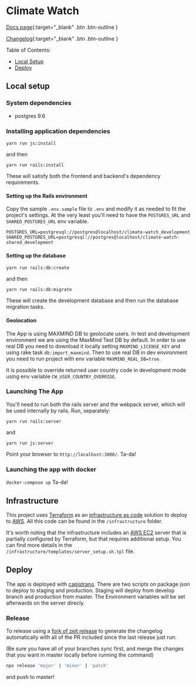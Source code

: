 # Climate Watch

[Docs page](https://climatewatch-vizzuality.github.io/climate-watch/){:target="_blank" .btn .btn-outline }

[Changelog](https://climatewatch-vizzuality.github.io/climate-watch//_docs/changelog){:target="_blank" .btn .btn-outline }

Table of Contents:

- [Local Setup](#local-setup)
- [Deploy](#deploy)

## Local setup

### System dependencies

- postgres 9.6

### Installing application dependencies

```
yarn run js:install
```

and then

```
yarn run rails:install
```

These will satisfy both the frontend and backend's dependency requirements.

#### Setting up the Rails environment

Copy the sample `.env.sample` file to `.env` and modify it as needed to fit the
project's settings. At the very least you'll need to have the `POSTGRES_URL` and `SHARED_POSTGRES_URL`
env variable.

```
POSTGRES_URL=postgresql://postgres@localhost/climate-watch_development
SHARED_POSTGRES_URL=postgresql://postgres@localhost/climate-watch-shared_development
```

#### Setting up the database

```
yarn run rails:db:create
```

and then

```
yarn run rails:db:migrate
```

These will create the development database and then run the database migration tasks.

#### Geolocation

The App is using MAXMIND DB to geolocate users. In test and development environment we are using the MaxMind Test DB by default. In order to use real DB you need to download it
locally setting `MAXMIND_LICENSE_KEY` and using rake task `db:import_maxmind`. Then to use real DB in dev environment you need to run project with env variable
`MAXMIND_REAL_DB=true`.

It is possible to override returned user country code in development mode using env variable `CW_USER_COUNTRY_OVERRIDE`.

### Launching The App

You'll need to run both the rails server and the webpack server, which will be used internally by rails. Run, separately:

```
yarn run rails:server
```

and

```
yarn run js:server
```

Point your browser to `http://localhost:3000/`. Ta-da!

### Launching the app with docker
```docker-compose up```
Ta-da!

## Infrastructure

This project uses [Terraform](https://www.terraform.io/) as an [infrastructure as code](https://en.wikipedia.org/wiki/Infrastructure_as_code) solution to deploy to [AWS](https://aws.amazon.com/). All this code can be found in the `/infrastructure` folder.

It's worth noting that the infrastructure includes an [AWS EC2](https://aws.amazon.com/ec2/) server that is partially configured by Terraform, but that requires additional setup. You can find more details in the `/infrastructure/templates/server_setup.sh.tpl` file.

## Deploy

The app is deployed with [capistrano](https://capistranorb.com/). There are two scripts on package json to deploy to staging and production. Staging will deploy from develop branch and production from master. The Environment variables will be set afterwards on the server direcly.

### Release
To release using a [fork of zeit release](https://github.com/vizzuality/release) to generate the changelog automatically with all of the PR included since the last release just run:

(Be sure you have all of your branches sync first,
and merge the changes that you want in master locally before running the command)

```bash
npx release 'major' | 'minor' | 'patch'
```

and push to master!